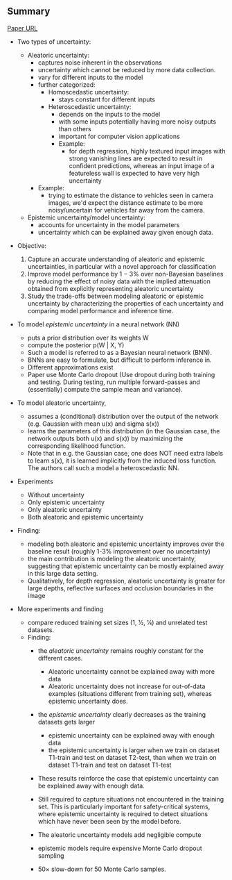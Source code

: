 ## Summary

[Paper URL](https://dl.acm.org/doi/pdf/10.5555/3295222.3295309)

- Two types of uncertainty:

  - Aleatoric uncertainty: 
    - captures noise inherent in the observations
    - uncertainty which cannot be reduced by more data collection. 
    - vary for different inputs to the model
    - further categorized: 
      - Homoscedastic uncertainty: 
        - stays constant for different inputs
      - Heteroscedastic uncertainty:
        - depends on the inputs to the model
        - with some inputs potentially having more noisy outputs than others
        - important for computer vision applications
        - Example: 
          - for depth regression, highly textured input images with strong vanishing lines are expected to result in confident predictions, whereas an input image of a featureless wall is expected to have very high uncertainty
    - Example:
      - trying to estimate the distance to vehicles seen in camera images, we'd expect the distance estimate to be more noisy/uncertain for vehicles far away from the camera.
  - Epistemic uncertainty/model uncertainty: 
    - accounts for uncertainty in the model parameters
    - uncertainty which can be explained away given enough data.

- Objective:
  1. Capture an accurate understanding of aleatoric and epistemic uncertainties, in particular with a novel approach for classification
  2. Improve model performance by 1 − 3% over non-Bayesian baselines by reducing the effect of noisy data with the implied attenuation obtained from explicitly representing aleatoric uncertainty
  3. Study the trade-offs between modeling aleatoric or epistemic uncertainty by characterizing the properties of each uncertainty and comparing model performance and inference time.

- To model *epistemic uncertainty* in a neural network (NN)
  - puts a prior distribution over its weights W 
  - compute the posterior p(W | X, Y)
  - Such a model is referred to as a Bayesian neural network (BNN). 
  - BNNs are easy to formulate, but difficult to perform inference in.
  - Different approximations exist
  - Paper use Monte Carlo dropout (Use dropout during both training and testing. During testing, run multiple forward-passes and (essentially) compute the sample mean and variance).

- To model aleatoric uncertainty, 
  - assumes a (conditional) distribution over the output of the network (e.g. Gaussian with mean u(x) and sigma s(x))
  - learns the parameters of this distribution (in the Gaussian case, the network outputs both u(x) and s(x)) by maximizing the corresponding likelihood function. 
  - Note that in e.g. the Gaussian case, one does NOT need extra labels to learn s(x), it is learned implicitly from the induced loss function. The authors call such a model a heteroscedastic NN.

- Experiments
  - Without uncertainty
  - Only epistemic uncertainty
  - Only aleatoric uncertainty
  - Both aleatoric and epistemic uncertainty

- Finding: 
  - modeling both aleatoric and epistemic uncertainty improves over the baseline result (roughly 1-3% improvement over no uncertainty)
  - the main contribution is modeling the aleatoric uncertainty, suggesting that epistemic uncertainty can be mostly explained away in this large data setting.
  - Qualitatively, for depth regression, aleatoric uncertainty is greater for large depths, reflective surfaces and occlusion boundaries in the image

- More experiments and finding
  -  compare reduced training set sizes (1, 1⁄2, 1⁄4) and unrelated test datasets.
  - Finding:
    - the *aleatoric uncertainty* remains roughly constant for the different cases.
      - Aleatoric uncertainty cannot be explained away with more data
      - Aleatoric uncertainty does not increase for out-of-data examples (situations different from training set), whereas epistemic uncertainty does.

    - the *epistemic uncertainty* clearly decreases as the training datasets gets larger 
      - epistemic uncertainty can be explained away with enough data
      - the epistemic uncertainty is larger when we train on dataset T1-train and test on dataset T2-test, than when we train on dataset T1-train and test on dataset T1-test

    - These results reinforce the case that epistemic uncertainty can be explained away with enough data.
    - Still required to capture situations not encountered in the training set. This is particularly important for safety-critical systems, where epistemic uncertainty is required to detect situations which have never been seen by the model before.

    - The aleatoric uncertainty models add negligible compute
    - epistemic models require expensive Monte Carlo dropout sampling
    - 50× slow-down for 50 Monte Carlo samples.
